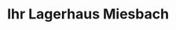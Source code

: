 ---
title: "Ihr Lagerhaus Miesbach"
url: /miesbach/ihr-lagerhaus-miesbach/
shop: Landwirtschaftlich
---